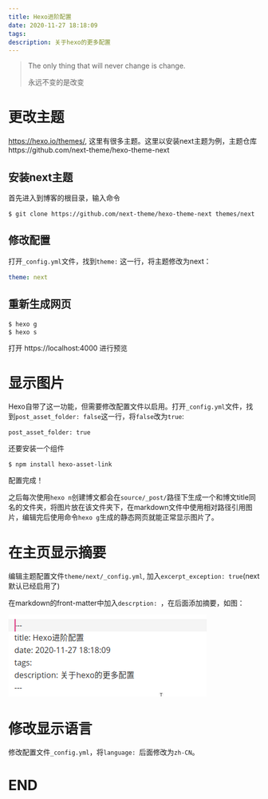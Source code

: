 ```yaml
---
title: Hexo进阶配置
date: 2020-11-27 18:18:09
tags:
description: 关于hexo的更多配置
---
```


> The only thing that will never change is change.
>
> 永远不变的是改变

# 更改主题

https://hexo.io/themes/, 这里有很多主题。这里以安装next主题为例，主题仓库https://github.com/next-theme/hexo-theme-next

## 安装next主题

首先进入到博客的根目录，输入命令

```shell
$ git clone https://github.com/next-theme/hexo-theme-next themes/next
```

## 修改配置

打开`_config.yml`文件，找到`theme:` 这一行，将主题修改为next：

```yml
theme: next
```

## 重新生成网页

```shell
$ hexo g
$ hexo s
```

打开 https://localhost:4000 进行预览

# 显示图片

Hexo自带了这一功能，但需要修改配置文件以启用。打开`_config.yml`文件，找到`post_asset_folder: false`这一行，将`false`改为`true`:

```shell
post_asset_folder: true
```

还要安装一个组件

```shell
$ npm install hexo-asset-link
```

配置完成！

之后每次使用`hexo n`创建博文都会在`source/_post/`路径下生成一个和博文title同名的文件夹，将图片放在该文件夹下，在markdown文件中使用相对路径引用图片，编辑完后使用命令`hexo g`生成的静态网页就能正常显示图片了。

# 在主页显示摘要

编辑主题配置文件`theme/next/_config.yml`, 加入`excerpt_exception: true`(next默认已经启用了)

在markdown的front-matter中加入`descrption: `，在后面添加摘要，如图：

![image-20201130162801488](Hexo进阶配置/image-20201130162801488.png)

# 修改显示语言

修改配置文件`_config.yml`，将`language: `后面修改为`zh-CN`。

# END